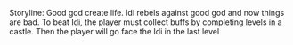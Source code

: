 Storyline:
Good god create life. 
Idi rebels against good god and now things are bad. 
To beat Idi, the player must collect buffs by completing levels in a castle.
Then the player will go face the Idi in the last level
